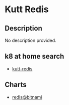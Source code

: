# Kutt Redis

## Description

No description provided.

## k8 at home search

- [kutt-redis](https://nanne.dev/k8s-at-home-search/#/kutt-redis)

## Charts

- [redis@bitnami](https://charts.bitnami.com/bitnami/)

